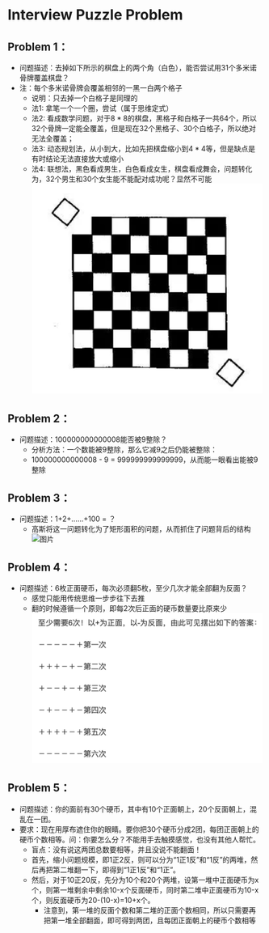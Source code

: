 # Interview Puzzle Problem
## Problem 1：
- 问题描述：去掉如下所示的棋盘上的两个角（白色），能否尝试用31个多米诺骨牌覆盖棋盘？
- 注：每个多米诺骨牌会覆盖相邻的一黑一白两个格子
    - 说明：只去掉一个白格子是同理的
    - 法1: 拿笔一个一个圈，尝试（属于思维定式）
    - 法2: 看成数学问题，对于$8*8$的棋盘，黑格子和白格子一共64个，所以32个骨牌一定能全覆盖，但是现在32个黑格子、30个白格子，所以绝对无法全覆盖；
    - 法3: 动态规划法，从小到大，比如先把棋盘缩小到$4*4$等，但是缺点是有时结论无法直接放大或缩小
    - 法4: 联想法，黑色看成男生，白色看成女生，棋盘看成舞会，问题转化为，32个男生和30个女生能不能配对成功呢？显然不可能
![图片](img/1.png)

## Problem 2：
- 问题描述：100000000000008能否被9整除？
    - 分析方法：一个数能被9整除，那么它减9之后仍能被整除：
    - 100000000000008 - 9 = 999999999999999，从而能一眼看出能被9整除

## Problem 3：
- 问题描述：1+2+……+100 = ？
    - 高斯将这一问题转化为了矩形面积的问题，从而抓住了问题背后的结构
		![图片](img/2.png)
    
## Problem 4：  
- 问题描述：6枚正面硬币，每次必须翻5枚，至少几次才能全部翻为反面？
    - 感觉只能用传统思维一步步往下去推
    - 翻的时候遵循一个原则，即每2次后正面的硬币数量要比原来少
    	 ![图片](img/3.png)

## Problem 5：  
- 问题描述：你的面前有30个硬币，其中有10个正面朝上，20个反面朝上，混乱在一团。
- 要求：现在用厚布遮住你的眼睛。要你把30个硬币分成2团，每团正面朝上的硬币个数相等。问：你要怎么分？不能用手去触摸感觉，也没有其他人帮忙。
    - 盲点：没有说这两团总数要相等，并且没说不能翻面！
    - 首先，缩小问题规模，即1正2反，则可以分为“1正1反”和“1反”的两堆，然后再把第二堆翻一下，即得到“1正1反”和“1正”。
    - 然后，对于10正20反，先分为10个和20个两堆，设第一堆中正面硬币为x个，则第一堆剩余中剩余10-x个反面硬币，同时第二堆中正面硬币为10-x个，则反面硬币为20-(10-x)=10+x个。
        - 注意到，第一堆的反面个数和第二堆的正面个数相同，所以只需要再把第一堆全部翻面，即可得到两团，且每团正面朝上的硬币个数相等


